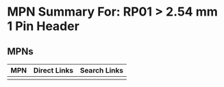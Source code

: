



# MPN Summary For: RP01 > 2.54 mm 1 Pin Header

## MPNs
  

|MPN|Direct Links|Search Links|
| :--- | :--- | :--- |
||||
